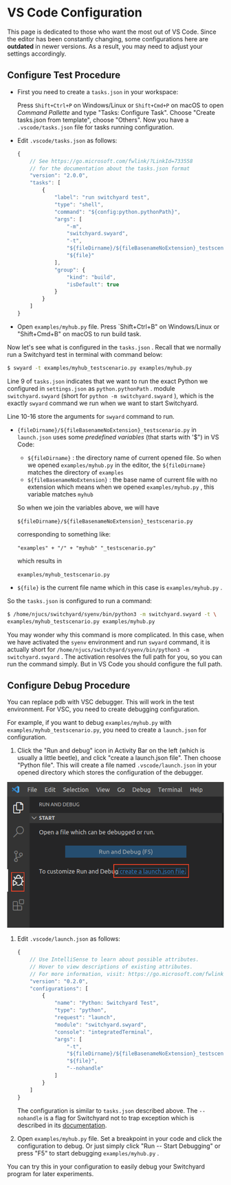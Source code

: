 # VS Code Configuration

This page is dedicated to those who want the most out of VS Code. Since the editor has been constantly changing, some configurations here are **outdated** in newer versions. As a result, you may need to adjust your settings accordingly.

## Configure Test Procedure

*   First you need to create a `tasks.json` in your workspace:

    Press `Shift+Ctrl+P` on Windows/Linux or `Shift+Cmd+P` on macOS to open _Command Pallette_ and type "Tasks: Configure Task". Choose "Create tasks.json from template", choose "Others". Now you have a `.vscode/tasks.json` file for tasks running configuration.
*   Edit `.vscode/tasks.json` as follows:

    ```javascript
    {
        // See https://go.microsoft.com/fwlink/?LinkId=733558
        // for the documentation about the tasks.json format
        "version": "2.0.0",
        "tasks": [
            {
                "label": "run switchyard test",
                "type": "shell",
                "command": "${config:python.pythonPath}",
                "args": [
                    "-m",
                    "switchyard.swyard",
                    "-t",
                    "${fileDirname}/${fileBasenameNoExtension}_testscenario.py",
                    "${file}"
                ],
                "group": {
                    "kind": "build",
                    "isDefault": true
                }
            }
        ]
    }
    ```
* Open `examples/myhub.py` file. Press \`Shift+Ctrl+B" on Windows/Linux or "Shift+Cmd+B" on macOS to run build task.

Now let's see what is configured in the `tasks.json` . Recall that we normally run a Switchyard test in terminal with command below:

```bash
$ swyard -t examples/myhub_testscenario.py examples/myhub.py
```

Line 9 of `tasks.json` indicates that we want to run the exact Python we configured in `settings.json` as `python.pythonPath` . module `switchyard.swyard` (short for `python -m switchyard.swyard` ), which is the exactly `swyard` command we run when we want to start Switchyard.

Line 10-16 store the arguments for `swyard` command to run.

*   `{fileDirname}/${fileBasenameNoExtension}_testscenario.py` in `launch.json` uses some _predefined variables_ (that starts with '$") in VS Code:

    * `${fileDirname}` : the directory name of current opened file. So when we opened `examples/myhub.py` in the editor, the `${fileDirname}` matches the directory of `examples`&#x20;
    * `${fileBasenameNoExtension}` : the base name of current file with no extension which means when we opened `examples/myhub.py` , this variable matches `myhub`&#x20;

    So when we join the variables above, we will have

    `${fileDirname}/${fileBasenameNoExtension}_testscenario.py`

    corresponding to something like:

    `"examples" + "/" + "myhub" "_testscenario.py"`

    which results in

    `examples/myhub_testscenario.py`
* `${file}` is the current file name which in this case is `examples/myhub.py` .

So the `tasks.json` is configured to run a command:

```bash
$ /home/njucs/switchyard/syenv/bin/python3 -m switchyard.swyard -t \ 
examples/myhub_testscenario.py examples/myhub.py
```

You may wonder why this command is more complicated. In this case, when we have activated the `syenv` environment and run `swyard` command, it is actually short for `/home/njucs/switchyard/syenv/bin/python3 -m switchyard.swyard` . The activation resolves the full path for you, so you can run the command simply. But in VS Code you should configure the full path.

## Configure Debug Procedure

You can replace pdb with VSC debugger. This will work in the test environment. For VSC, you need to create debugging configuration.

For example, if you want to debug `examples/myhub.py` with `examples/myhub_testscenario.py`, you need to create a `launch.json` for configuration.

1. Click the "Run and debug" icon in Activity Bar on the left (which is usually a little beetle), and click "create a launch.json file". Then choose "Python file". This will create a file named `.vscode/launch.json` in your opened directory which stores the configuration of the debugger.

![](../.gitbook/assets/vsc-launch-json.png)

1.  Edit `.vscode/launch.json` as follows:

    ```javascript
    {
        // Use IntelliSense to learn about possible attributes.
        // Hover to view descriptions of existing attributes.
        // For more information, visit: https://go.microsoft.com/fwlink/?linkid=830387
        "version": "0.2.0",
        "configurations": [
            {
                "name": "Python: Switchyard Test",
                "type": "python",
                "request": "launch",
                "module": "switchyard.swyard",
                "console": "integratedTerminal",
                "args": [
                    "-t",
                    "${fileDirname}/${fileBasenameNoExtension}_testscenario.py",
                    "${file}",
                    "--nohandle"
                ]
            }
        ]
    }
    ```

    The configuration is similar to `tasks.json` described above. The `--nohandle` is a flag for Switchyard not to trap exception which is described in its [documentation](https://pavinberg.gitee.io/switchyard/test\_execution.html#if-you-don-t-like-pdb).
2. Open `examples/myhub.py` file. Set a breakpoint in your code and click the configuration to debug. Or just simply click "Run -- Start Debugging" or press "F5" to start debugging `examples/myhub.py` .

You can try this in your configuration to easily debug your Switchyard program for later experiments.
